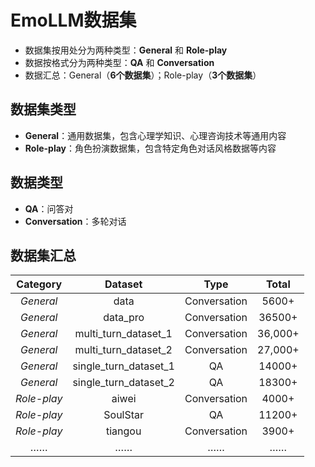 # EmoLLM数据集

* 数据集按用处分为两种类型：**General** 和 **Role-play**
* 数据按格式分为两种类型：**QA** 和 **Conversation**
* 数据汇总：General（**6个数据集**）；Role-play（**3个数据集**）

 ## 数据集类型
* **General**：通用数据集，包含心理学知识、心理咨询技术等通用内容
* **Role-play**：角色扮演数据集，包含特定角色对话风格数据等内容

## 数据类型
* **QA**：问答对
* **Conversation**：多轮对话

## 数据集汇总

|   Category  |        Dataset        |     Type     |  Total  |
| :---------: | :-------------------: | :----------: | :-----: |
|  *General*  |         data          | Conversation |  5600+  |
|  *General*  |       data_pro        | Conversation | 36500+  |
|  *General*  | multi_turn_dataset_1  | Conversation | 36,000+ |
|  *General*  | multi_turn_dataset_2  | Conversation | 27,000+ |
|  *General*  | single_turn_dataset_1 |      QA      | 14000+  |
|  *General*  | single_turn_dataset_2 |      QA      | 18300+  |
| *Role-play* |         aiwei         | Conversation |  4000+  |
| *Role-play* |       SoulStar        |      QA      | 11200+  |
| *Role-play* |        tiangou        | Conversation |  3900+  |
|     ……      |          ……           |      ……      |   ……    |
